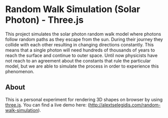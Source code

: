 # Random Walk Simulation (Solar Photon) - Three.js #
This project simulates the solar photon random walk model where photons follow random paths as they escape from the sun. During their journey they collide with each other resulting in changing directions constantly. This means that a single photon will need hundreds of thousands of years to reach the surface and continue to outer space. Until now physicists have not reach to an agreement about the constants that rule the particular model, but we are able to simulate the process in order to experience this phenomenon.

## About ##
This is a personal experiment for rendering 3D shapes on browser by using [three.js](http://threejs.org). You can find a live demo here: (http://alextselegidis.com/random-walk-simulation).
